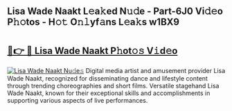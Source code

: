 ## Lisa Wade Naakt L𝚎a𝚔ed N𝚞𝚍e - Part-6J0 Vi𝚍𝚎o P𝚑𝚘tos - H𝚘𝚝 O𝚗𝚕yf𝚊ns L𝚎a𝚔s w1BX9

# <h2><a href="http://kfccmu.oniu.top/?m=Lisa+Wade+Naakt">🔗👉 🔴 Lisa Wade Naakt P𝚑ot𝚘𝚜 V𝚒d𝚎o</a></h2>

[![Lisa Wade Naakt Nu𝚍e𝚜](https://i.imgur.com/0qMVB7G.gif)](http://kfccmu.oniu.top/?m=Lisa+Wade+Naakt)
Digital media artist and amusement provider Lisa Wade Naakt, recognized for disseminating dance and lifestyle content through trending choreographies and short films. Versatile stagehand Lisa Wade Naakt, known for their exceptional skills and accomplishments in supporting various aspects of live performances.  
